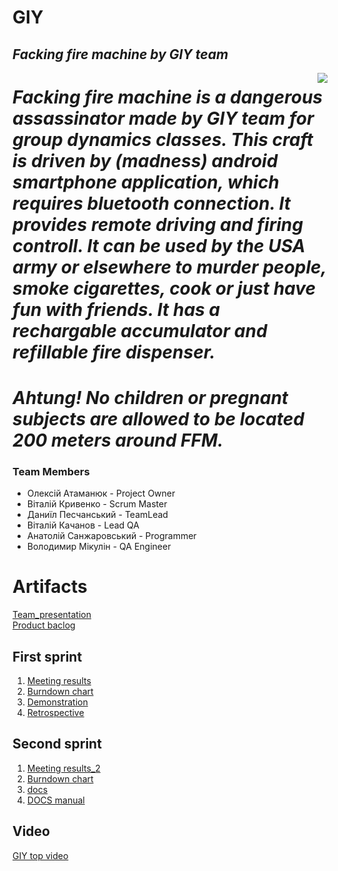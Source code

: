 # GIY
## _Facking fire machine by GIY team_


<img align="right" src="https://github.com/FireAndBlood12/prog/blob/master/IMG_2844.PNG">

# _Facking fire machine is a dangerous assassinator made by GIY team for group dynamics classes. This craft is driven by (madness) android smartphone application, which requires bluetooth connection. It provides remote driving and firing controll. It can be used by the USA army or elsewhere to murder people, smoke cigarettes, cook or just have fun with friends. It has a rechargable accumulator and refillable fire dispenser._
# _Ahtung! No children or pregnant subjects are allowed to be located 200 meters around FFM._ 

### Team Members
 
 * Олексій Атаманюк - Project Owner
 * Віталій Кривенко - Scrum Master
 * Даниїл  Песчанський - TeamLead
 * Віталій Качанов - Lead QA
 * Анатолій Санжаровський - Programmer
 * Володимир Мікулін - QA Engineer


# Artifacts
[Team_presentation](https://docs.google.com/presentation/d/1QD8TVtB5wpbqer4k4fWklAO9wPiQcV2aGm7y0YjSvZY/edit?usp=sharing)\
[Product baclog](https://docs.google.com/spreadsheets/d/1HHw5KDrVk0AnSIGJreH4jOdfpb7VtTAZhVpm-1HU2tU/edit#gid=0)

## First sprint

1. [Meeting results](https://docs.google.com/document/d/1aGb1IYfKZ627R_a4WIMSae-ZWUQ8NoL-mD4qlwgQoQ4/edit)
2. [Burndown chart](https://docs.google.com/spreadsheets/d/1AHfeBAYtMuiKIl9go-UKPJXa0bIa4qfdzB3qVkTlnWc/edit?usp=sharing)
3. [Demonstration](https://docs.google.com/presentation/d/1P59UH1bn7VWtPSnJD2ycK9QTWsynzHFF-v7N4FJcUHY/edit?usp=sharing)
4. [Retrospective](https://docs.google.com/spreadsheets/d/1-wMHiNpxTyazeuUBJY6sjtFUaTjWSGKvCouLZwBrpuo/edit?usp=sharing)
## Second sprint
1. [Meeting results_2](https://docs.google.com/document/d/1xvqzVWKK_oI9fB8WkdZ0YjJwwyxLWVSJzXTbQxAW1tw/edit?usp=sharing)
2. [Burndown chart](https://docs.google.com/spreadsheets/d/1AHfeBAYtMuiKIl9go-UKPJXa0bIa4qfdzB3qVkTlnWc/edit#gid=1319640914)
3. [docs](https://docs.google.com/spreadsheets/d/1HHw5KDrVk0AnSIGJreH4jOdfpb7VtTAZhVpm-1HU2tU/edit#gid=0)
4. [DOCS manual](https://github.com/progbase/FFM/blob/master/DOCS.md)
## Video
[GIY top video](https://www.youtube.com/watch?v=ccJMni9_E28&feature=youtu.be)
